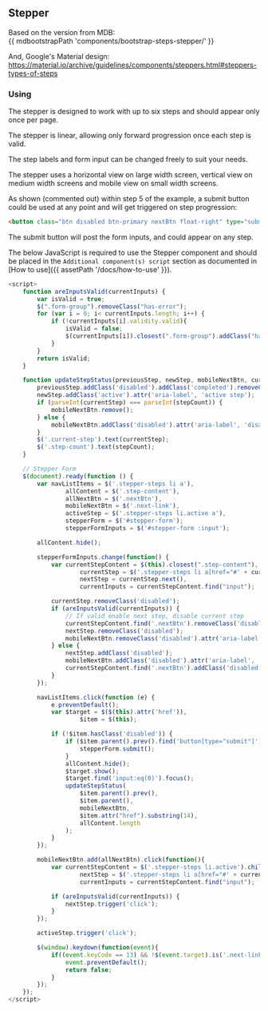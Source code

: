 ## Stepper

Based on the version from MDB:<br />
{{ mdbootstrapPath 'components/bootstrap-steps-stepper/' }}

And, Google's Material design:<br />
https://material.io/archive/guidelines/components/steppers.html#steppers-types-of-steps

### Using

The stepper is designed to work with up to six steps and should appear only once per page.

The stepper is linear, allowing only forward progression once each step is valid.

The step labels and form input can be changed freely to suit your needs.

The stepper uses a horizontal view on large width screen, vertical view on medium width screens and mobile view on small width screens.

As shown (commented out) within step 5 of the example, a submit button could be used at any point and will get triggered on step progression:
```html
<button class="btn disabled btn-primary nextBtn float-right" type="submit">Submit</button>
```
The submit button will post the form inputs, and could appear on any step.

The below JavaScript is required to use the Stepper component and should be placed in the `Additional component(s) script` section as documented in [How to use]({{ assetPath '/docs/how-to-use' }}).

```javascript
<script>
    function areInputsValid(currentInputs) {
        var isValid = true;
        $(".form-group").removeClass("has-error");
        for (var i = 0; i< currentInputs.length; i++) {
            if (!currentInputs[i].validity.valid){
                isValid = false;
                $(currentInputs[i]).closest(".form-group").addClass("has-error");
            }
        }
        return isValid;
    }

    function updateStepStatus(previousStep, newStep, mobileNextBtn, currentStep, stepCount) {
        previousStep.addClass('disabled').addClass('completed').removeClass('active').attr('aria-label', 'completed step');
        newStep.addClass('active').attr('aria-label', 'active step');
        if (parseInt(currentStep) === parseInt(stepCount)) {
            mobileNextBtn.remove();
        } else {
            mobileNextBtn.addClass('disabled').attr('aria-label', 'disabled');
        }
        $('.current-step').text(currentStep);
        $('.step-count').text(stepCount);
    }

    // Stepper Form
    $(document).ready(function () {
        var navListItems = $('.stepper-steps li a'),
                allContent = $('.step-content'),
                allNextBtn = $('.nextBtn'),
                mobileNextBtn = $('.next-link'),
                activeStep = $('.stepper-steps li.active a'),
                stepperForm = $('#stepper-form');
                stepperFormInputs = $('#stepper-form :input');

        allContent.hide();

        stepperFormInputs.change(function() {
            var currentStepContent = $(this).closest(".step-content"),
                    currentStep = $('.stepper-steps li a[href="#' + currentStepContent.attr("id") + '"]').parent(),
                    nextStep = currentStep.next(),
                    currentInputs = currentStepContent.find("input");

            currentStep.removeClass('disabled');
            if (areInputsValid(currentInputs)) {
                // If valid enable next step, disable current step
                currentStepContent.find('.nextBtn').removeClass('disabled');
                nextStep.removeClass('disabled');
                mobileNextBtn.removeClass('disabled').attr('aria-label', 'Next');
            } else {
                nextStep.addClass('disabled');
                mobileNextBtn.addClass('disabled').attr('aria-label', 'disabled');
                currentStepContent.find('.nextBtn').addClass('disabled');
            }
        });

        navListItems.click(function (e) {
            e.preventDefault();
            var $target = $($(this).attr('href')),
                    $item = $(this);

            if (!$item.hasClass('disabled')) {
                if ($item.parent().prev().find('button[type="submit"]').length) {
                    stepperForm.submit();
                }
                allContent.hide();
                $target.show();
                $target.find('input:eq(0)').focus();
                updateStepStatus(
                    $item.parent().prev(),
                    $item.parent(),
                    mobileNextBtn,
                    $item.attr("href").substring(14),
                    allContent.length
                );
            }
        });

        mobileNextBtn.add(allNextBtn).click(function(){
            var currentStepContent = $('.stepper-steps li.active').children('.step-content'),
                    nextStep = $('.stepper-steps li a[href="#' + currentStepContent.attr("id") + '"]').parent().next().children("a"),
                    currentInputs = currentStepContent.find("input");

            if (areInputsValid(currentInputs)) {
                nextStep.trigger('click');
            }
        });

        activeStep.trigger('click');

        $(window).keydown(function(event){
            if((event.keyCode == 13) && !$(event.target).is('.next-link, .nextBtn')) {
                event.preventDefault();
                return false;
            }
        });
    });
</script>
```

